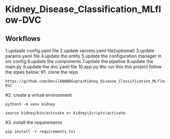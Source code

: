 # Kidney_Disease_Classification_MLflow-DVC


## Workflows

1.updaate config.yaml file
2.update secrets.yaml file[optioinal]
3.update params.yaml file
4.update the entity
5.update the configuration manager in src config
6.update the components
7.update the pipeline
8.update the main.py
9.update the dvc.yaml file
10.app.py
#to run this this project follow the stpes below:
#1. clone the repo
``` terminal or bash
https://github.com/DevilANANDGupta/Kidney_Disease_Classification_MLflow-DVC
```
#2. create a virtual environment
``` terminal or bash
python3 -m venv kidney 
```
``` terminal or bash
source kidney/bin/activate or kidney\Scripts\activate
```
#3. install the requirements
``` terminal or bash
pip install -r requirements.txt
```
